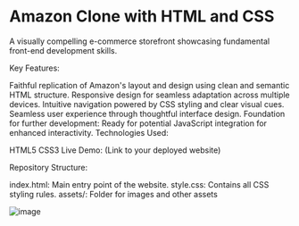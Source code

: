 # Amazon Clone with HTML and CSS

A visually compelling e-commerce storefront showcasing fundamental front-end development skills.

Key Features:

Faithful replication of Amazon's layout and design using clean and semantic HTML structure.
Responsive design for seamless adaptation across multiple devices.
Intuitive navigation powered by CSS styling and clear visual cues.
Seamless user experience through thoughtful interface design.
Foundation for further development: Ready for potential JavaScript integration for enhanced interactivity.
Technologies Used:

HTML5
CSS3
Live Demo: (Link to your deployed website)

Repository Structure:

index.html: Main entry point of the website.
style.css: Contains all CSS styling rules.
assets/: Folder for images and other assets

![image](https://github.com/dhairyagupta22/Amazon-Clone/assets/133130740/33400fd0-5014-4329-bd34-1091287c02b5)



